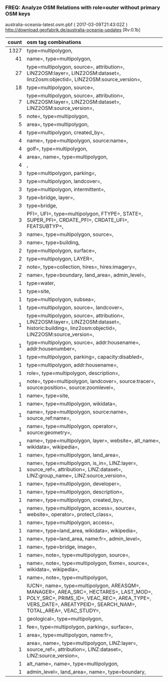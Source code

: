  
### FREQ: Analyze OSM Relations with role=outer without primary OSM keys 
australia-oceania-latest.osm.pbf ( 2017-03-09T21:43:02Z ) http://download.geofabrik.de/australia-oceania-updates [Rv:0.1b]
 
|  count  |  osm tag combinations 
|  -----: | :---------------------------
|   1327  |  type=multipolygon, 
|     41  |  name=, type=multipolygon, 
|     27  |  type=multipolygon, source=, attribution=, LINZ2OSM:layer=, LINZ2OSM:dataset=, linz2osm:objectid=, LINZ2OSM:source_version=, 
|     18  |  type=multipolygon, source=, 
|      7  |  type=multipolygon, source=, attribution=, LINZ2OSM:layer=, LINZ2OSM:dataset=, LINZ2OSM:source_version=, 
|      5  |  note=, type=multipolygon, 
|      5  |  area=, type=multipolygon, 
|      4  |  type=multipolygon, created_by=, 
|      4  |  name=, type=multipolygon, source:name=, 
|      4  |  golf=, type=multipolygon, 
|      4  |  area=, name=, type=multipolygon, 
|      4  |  , 
|      3  |  type=multipolygon, parking=, 
|      3  |  type=multipolygon, landcover=, 
|      3  |  type=multipolygon, intermittent=, 
|      3  |  type=bridge, layer=, 
|      3  |  type=bridge, 
|      3  |  PFI=, UFI=, type=multipolygon, FTYPE=, STATE=, SUPER_PFI=, CRDATE_PFI=, CRDATE_UFI=, FEATSUBTYP=, 
|      3  |  name=, type=multipolygon, source=, 
|      3  |  name=, type=building, 
|      2  |  type=multipolygon, surface=, 
|      2  |  type=multipolygon, LAYER=, 
|      2  |  note=, type=collection, hires=, hires:imagery=, 
|      2  |  name=, type=boundary, land_area=, admin_level=, 
|      1  |  type=water, 
|      1  |  type=site, 
|      1  |  type=multipolygon, subsea=, 
|      1  |  type=multipolygon, source=, landcover=, 
|      1  |  type=multipolygon, source=, attribution=, LINZ2OSM:layer=, LINZ2OSM:dataset=, historic:building=, linz2osm:objectid=, LINZ2OSM:source_version=, 
|      1  |  type=multipolygon, source=, addr:housename=, addr:housenumber=, 
|      1  |  type=multipolygon, parking=, capacity:disabled=, 
|      1  |  type=multipolygon, addr:housename=, 
|      1  |  role=, type=multipolygon, description=, 
|      1  |  note=, type=multipolygon, landcover=, source:tracer=, source:position=, source:zoomlevel=, 
|      1  |  name=, type=site, 
|      1  |  name=, type=multipolygon, wikidata=, 
|      1  |  name=, type=multipolygon, source:name=, source_ref:name=, 
|      1  |  name=, type=multipolygon, operator=, source:geometry=, 
|      1  |  name=, type=multipolygon, layer=, website=, alt_name=, wikidata=, wikipedia=, 
|      1  |  name=, type=multipolygon, land_area=, 
|      1  |  name=, type=multipolygon, is_in=, LINZ:layer=, source_ref=, attribution=, LINZ:dataset=, LINZ:group_name=, LINZ:source_version=, 
|      1  |  name=, type=multipolygon, developer=, 
|      1  |  name=, type=multipolygon, description=, 
|      1  |  name=, type=multipolygon, created_by=, 
|      1  |  name=, type=multipolygon, access=, source=, website=, operator=, protect_class=, 
|      1  |  name=, type=multipolygon, access=, 
|      1  |  name=, type=land_area, wikidata=, wikipedia=, 
|      1  |  name=, type=land_area, name:fr=, admin_level=, 
|      1  |  name=, type=bridge, image=, 
|      1  |  name=, note=, type=multipolygon, source=, 
|      1  |  name=, note=, type=multipolygon, fixme=, source=, wikidata=, wikipedia=, 
|      1  |  name=, note=, type=multipolygon, 
|      1  |  IUCN=, name=, type=multipolygon, AREASQM=, MANAGER=, AREA_SRC=, HECTARES=, LAST_MOD=, POLY_SRC=, PRIMS_ID=, VEAC_REC=, AREA_TYPE=, VERS_DATE=, AREATYPEID=, SEARCH_NAM=, TOTAL_AREA=, VEAC_STUDY=, 
|      1  |  geological=, type=multipolygon, 
|      1  |  fee=, type=multipolygon, parking=, surface=, 
|      1  |  area=, type=multipolygon, name:fr=, 
|      1  |  area=, name=, type=multipolygon, LINZ:layer=, source_ref=, attribution=, LINZ:dataset=, LINZ:source_version=, 
|      1  |  alt_name=, name=, type=multipolygon, 
|      1  |  admin_level=, land_area=, name=, type=boundary, 
 
